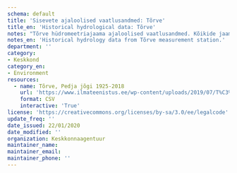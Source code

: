 ```yaml
---
schema: default
title: 'Sisevete ajaloolised vaatlusandmed: Tõrve'
title_en: 'Historical hydrological data: Tõrve'
notes: "Tõrve hüdromeetriajaama ajaloolised vaatlusandmed. Kõikide jaamade andmed on Riigi Ilmateenistuse <a href=\"http://www.ilmateenistus.ee/siseveed/ajaloolised-vaatlusandmed/\">kodulehelt</a> tasuta kõigile kättesaadavad. Arvutatud on pikaajalised keskmised ja ajaloolised maksimaalsed/minimaalsed vooluhulgad."
notes_en: 'Historical hydrology data from Tõrve measurement station.'
department: ''
category:
- Keskkond
category_en:
- Environment
resources:
  - name: Tõrve, Pedja jõgi 1925-2018
    url: 'https://www.ilmateenistus.ee/wp-content/uploads/2019/07/T%C3%B5rve-1925-2018.csv'
    format: CSV
    interactive: 'True'
license: 'https://creativecommons.org/licenses/by-sa/3.0/ee/legalcode'
update_freq: ''
date_issued: 22/01/2020
date_modified: ''
organization: Keskkonnaagentuur
maintainer_name: 
maintainer_email:
maintainer_phone: ''
---
```

